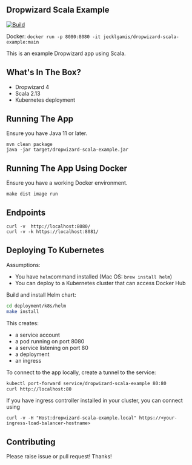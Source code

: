## Dropwizard Scala Example

[![Build](https://github.com/jecklgamis/dropwizard-scala-example/actions/workflows/build.yml/badge.svg)](https://github.com/jecklgamis/dropwizard-scala-example/actions/workflows/build.yml)

Docker: `docker run -p 8080:8080 -it jecklgamis/dropwizard-scala-example:main`

This is an example Dropwizard app using Scala.

## What's In The Box?

* Dropwizard 4
* Scala 2.13
* Kubernetes deployment

## Running The App

Ensure you have Java 11 or later.

```
mvn clean package
java -jar target/dropwizard-scala-example.jar
```

## Running The App Using Docker

Ensure you have a working Docker environment.

```
make dist image run
```

## Endpoints

```
curl -v  http://localhost:8080/
curl -v -k https://localhost:8081/
```

## Deploying To Kubernetes

Assumptions:

* You have `helm`command installed (Mac OS: `brew install helm`)
* You can deploy to a Kubernetes cluster that can access Docker Hub

Build and install Helm chart:

```bash
cd deployment/k8s/helm
make install 
```

This creates:

* a service account
* a pod running on port 8080
* a service listening on port 80
* a deployment
* an ingress

To connect to the app locally, create a tunnel to the service:

```bash
kubectl port-forward service/dropwizard-scala-example 80:80
curl http://localhost:80
```

If you have ingress controller installed in your cluster, you can connect using

````
curl -v -H "Host:dropwizard-scala-example.local" https://<your-ingress-load-balancer-hostname>
````

## Contributing

Please raise issue or pull request! Thanks!


